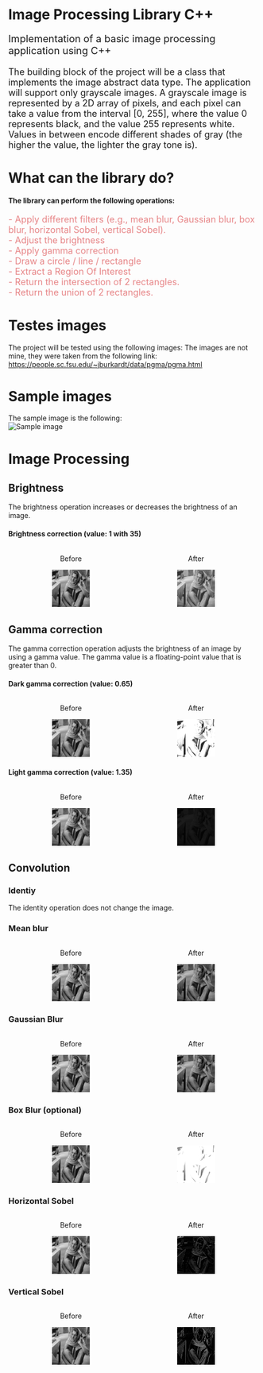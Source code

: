 # Image Processing Library C++
<p style="font-size:20px">
    Implementation of a basic image processing application using C++
</p>

<p style="font-size:18px">
    The building block of the project will be a class that implements the image abstract data type. The
    application will support only grayscale images. A grayscale image is represented by a 2D array of
    pixels, and each pixel can take a value from the interval [0, 255], where the value 0 represents black,
    and the value 255 represents white. Values in between encode different shades of gray (the higher the
    value, the lighter the gray tone is).
</p>

# What can the library do?
#### The library can perform the following operations:
<forum style="font-size:18px; color: #E78587">
 - Apply different filters (e.g., mean blur, Gaussian blur, box blur, horizontal Sobel, vertical Sobel). </br>
 - Adjust the brightness</br>
 - Apply gamma correction</br>
 - Draw a circle / line / rectangle</br>
 - Extract a Region Of Interest</br>
 - Return the intersection of 2 rectangles.</br>
 - Return the union of 2 rectangles.</br>
</forum>


# Testes images
The project will be tested using the following images:
The images are not mine, they were taken from the following link: https://people.sc.fsu.edu/~jburkardt/data/pgma/pgma.html

# Sample images
The sample image is the following: </br>
![Sample image](https://github.com/HiMyNameIsGarch/ImageProcessingLib/blob/convolution/samples/load/sample.png,)

# Image Processing

## Brightness
The brightness operation increases or decreases the brightness of an image.

#### Brightness correction (value: 1 with 35)

<div style="display: flex;">
    <div style="width: 50%; text-align: center;">
        <p>Before</p>
        <img src="https://github.com/HiMyNameIsGarch/ImageProcessingLib/blob/convolution/samples/load/sample.png" style="width: 30%;">
    </div>
    <div style="width: 50%; text-align: center;">
        <p>After</p>
        <img src="https://github.com/HiMyNameIsGarch/ImageProcessingLib/blob/convolution/samples/saved/sample-brightness.png" style="width: 30%;">
    </div>
</div>

## Gamma correction
The gamma correction operation adjusts the brightness of an image by using a gamma value. The gamma value is a floating-point value that is greater than 0.

#### Dark gamma correction (value: 0.65)

<div style="display: flex;">
    <div style="width: 50%; text-align: center;">
        <p>Before</p>
        <img src="https://github.com/HiMyNameIsGarch/ImageProcessingLib/blob/convolution/samples/load/sample.png" style="width: 30%;">
    </div>
    <div style="width: 50%; text-align: center;">
        <p>After</p>
        <img src="https://github.com/HiMyNameIsGarch/ImageProcessingLib/blob/convolution/samples/saved/sample-gamma-light.png" style="width: 30%;">
    </div>
</div>

#### Light gamma correction (value: 1.35)

<div style="display: flex;">
    <div style="width: 50%; text-align: center;">
        <p>Before</p>
        <img src="https://github.com/HiMyNameIsGarch/ImageProcessingLib/blob/convolution/samples/load/sample.png" style="width: 30%;">
    </div>
    <div style="width: 50%; text-align: center;">
        <p>After</p>
        <img src="https://github.com/HiMyNameIsGarch/ImageProcessingLib/blob/convolution/samples/saved/sample-gamma-dark.png" style="width: 30%;">
    </div>
</div>

## Convolution

### Identiy
The identity operation does not change the image.

### Mean blur
<div style="display: flex;">
    <div style="width: 50%; text-align: center;">
        <p>Before</p>
        <img src="https://github.com/HiMyNameIsGarch/ImageProcessingLib/blob/convolution/samples/load/sample.png" style="width: 30%;">
    </div>
    <div style="width: 50%; text-align: center;">
        <p>After</p>
        <img src="https://github.com/HiMyNameIsGarch/ImageProcessingLib/blob/convolution/samples/saved/sample-mean-blur.png" style="width: 30%;">
    </div>
</div>

### Gaussian Blur
<div style="display: flex;">
    <div style="width: 50%; text-align: center;">
        <p>Before</p>
        <img src="https://github.com/HiMyNameIsGarch/ImageProcessingLib/blob/convolution/samples/load/sample.png" style="width: 30%;">
    </div>
    <div style="width: 50%; text-align: center;">
        <p>After</p>
        <img src="https://github.com/HiMyNameIsGarch/ImageProcessingLib/blob/convolution/samples/saved/sample-gaussian-blur.png" style="width: 30%;">
    </div>
</div>

### Box Blur (optional)
<div style="display: flex;">
    <div style="width: 50%; text-align: center;">
        <p>Before</p>
        <img src="https://github.com/HiMyNameIsGarch/ImageProcessingLib/blob/convolution/samples/load/sample.png" style="width: 30%;">
    </div>
    <div style="width: 50%; text-align: center;">
        <p>After</p>
        <img src="https://github.com/HiMyNameIsGarch/ImageProcessingLib/blob/convolution/samples/saved/sample-convolution.png" style="width: 30%;">
    </div>
</div>

### Horizontal Sobel
<div style="display: flex;">
    <div style="width: 50%; text-align: center;">
        <p>Before</p>
        <img src="https://github.com/HiMyNameIsGarch/ImageProcessingLib/blob/convolution/samples/load/sample.png" style="width: 30%;">
    </div>
    <div style="width: 50%; text-align: center;">
        <p>After</p>
        <img src="https://github.com/HiMyNameIsGarch/ImageProcessingLib/blob/convolution/samples/saved/sample-horizontal-sobel.png" style="width: 30%;">
    </div>
</div>

### Vertical Sobel
<div style="display: flex;">
    <div style="width: 50%; text-align: center;">
        <p>Before</p>
        <img src="https://github.com/HiMyNameIsGarch/ImageProcessingLib/blob/convolution/samples/load/sample.png" style="width: 30%;">
    </div>
    <div style="width: 50%; text-align: center;">
        <p>After</p>
        <img src="https://github.com/HiMyNameIsGarch/ImageProcessingLib/blob/convolution/samples/saved/sample-vertical-sobel.png" style="width: 30%;">
    </div>
</div>
